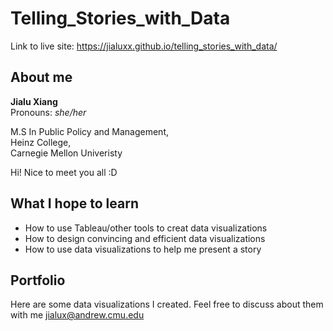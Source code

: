 # Telling_Stories_with_Data

Link to live site: https://jialuxx.github.io/telling_stories_with_data/

## About me
**Jialu Xiang**  
Pronouns: _she/her_

M.S In Public Policy and Management,  
Heinz College,  
Carnegie Mellon Univeristy

Hi! Nice to meet you all :D  
## What I hope to learn
* How to use Tableau/other tools to creat data visualizations
* How to design convincing and efficient data visualizations
* How to use data visualizations to help me present a story
## Portfolio
Here are some data visualizations I created. Feel free to discuss about them with me <jialux@andrew.cmu.edu>
